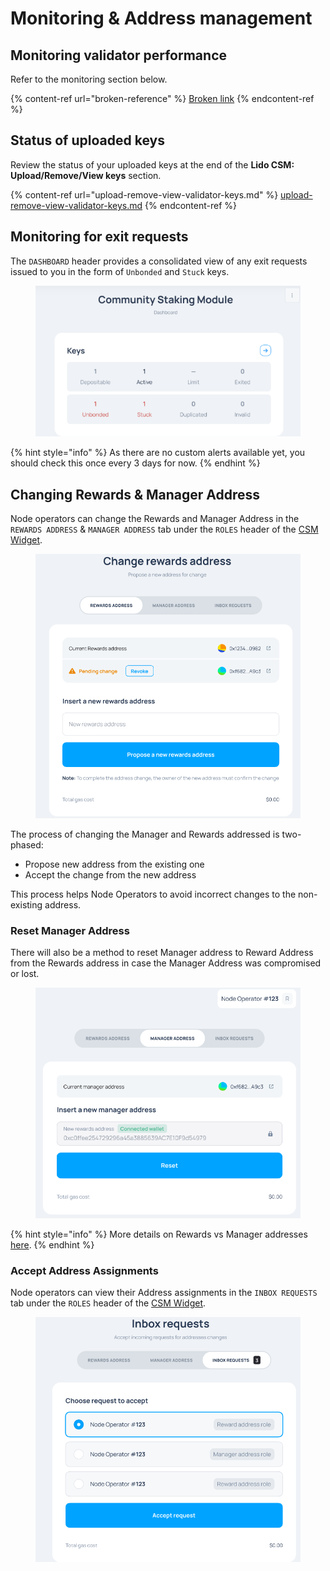 # Monitoring & Address management

## Monitoring validator performance

Refer to the monitoring section below.

{% content-ref url="broken-reference" %}
[Broken link](broken-reference)
{% endcontent-ref %}

## Status of uploaded keys

Review the status of your uploaded keys at the end of the **Lido CSM: Upload/Remove/View keys** section.

{% content-ref url="upload-remove-view-validator-keys.md" %}
[upload-remove-view-validator-keys.md](upload-remove-view-validator-keys.md)
{% endcontent-ref %}

## Monitoring for exit requests

The `DASHBOARD` header provides a consolidated view of any exit requests issued to you in the form of `Unbonded` and `Stuck` keys.

<figure><img src="../../.gitbook/assets/image (2) (1) (1) (1).png" alt=""><figcaption></figcaption></figure>

{% hint style="info" %}
As there are no custom alerts available yet, you should check this once every 3 days for now.
{% endhint %}

## Changing Rewards & Manager Address

Node operators can change the Rewards and Manager Address in the `REWARDS ADDRESS` & `MANAGER ADDRESS` tab under the `ROLES` header of the [CSM Widget](https://csm.testnet.fi/).

<figure><img src="../../.gitbook/assets/image (3) (1).png" alt=""><figcaption></figcaption></figure>

The process of changing the Manager and Rewards addressed is two-phased:

* Propose new address from the existing one
* Accept the change from the new address

This process helps Node Operators to avoid incorrect changes to the non-existing address.

### Reset Manager Address

There will also be a method to reset Manager address to Reward Address from the Rewards address in case the Manager Address was compromised or lost.

<figure><img src="../../.gitbook/assets/image (2) (1) (1).png" alt=""><figcaption></figcaption></figure>

{% hint style="info" %}
More details on Rewards vs Manager addresses [here](https://operatorportal.lido.fi/modules/community-staking-module#block-268ecefc0b37498badc1bf0baab04e0b).
{% endhint %}

### Accept Address Assignments

Node operators can view their Address assignments in the `INBOX REQUESTS` tab under the `ROLES` header of the [CSM Widget](https://csm.testnet.fi/).

<figure><img src="../../.gitbook/assets/image (1) (1) (1).png" alt=""><figcaption></figcaption></figure>
